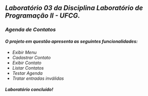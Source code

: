 <b><h2><i> Laboratório 03 da Disciplina Laboratório de Programação II - UFCG.<i></h2></b>

<b><h3>Agenda de Contatos</h3></b>

<i><h4>O projeto em questão apresenta as seguintes funcionalidades:</h4></i>

* Exibir Menu
* Cadastrar Contato
* Exibir Contato
* Listar Contatos
* Testar Agenda
* Tratar entradas inválidas

<h4><i><b>Laboratório concluído!</b></i></h4>
